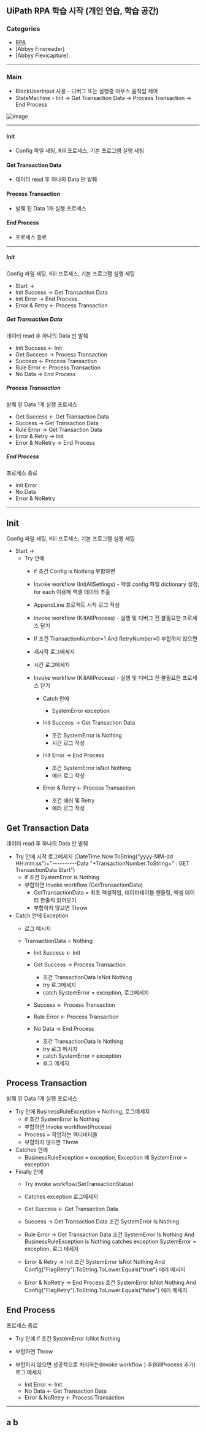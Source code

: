 UiPath RPA 학습 시작 (개인 연습, 학습 공간)
----------------------------------

### Categories
                 
- [RPA](#RPA)                
- [Abbyy Finereader]
- [Abbyy Flexicapture]

---------------------------------- 
  
### Main   
- BlockUserInput 사용 - 디버그 또는 실행중 마우스 움직임 제어
- StateMachine - Init -> Get Transaction Data -> Process Transaction -> End Process

![image](https://user-images.githubusercontent.com/53161059/133537592-21c712ee-05fe-4f9a-ae74-503b6c121663.png)
 
----------------------------------- 

 
#### Init
- Config 파일 세팅, Kill 프로세스, 기본 프로그램 실행 세팅
#### Get Transaction Data
- 데이터 read 후 하나의 Data 만 발췌
#### Process Transaction
- 발췌 된 Data 1개 실행 프로세스
#### End Process
- 프로세스 종료

--------------------------------------

##### Init
Config 파일 세팅, Kill 프로세스, 기본 프로그램 실행 세팅
- Start ->
- Init Success -> Get Transaction Data
- Init Error -> End Process
- Error & Retry <- Process Transaction
##### Get Transaction Data
데이터 read 후 하나의 Data 만 발췌
- Init Success <- Init
- Get Success -> Process Transaction
- Success <- Process Transaction
- Rule Error <- Process Transaction
- No Data -> End Process
##### Process Transaction
발췌 된 Data 1개 실행 프로세스
- Get Success <- Get Transaction Data
- Success -> Get Transaction Data
- Rule Error -> Get Transaction Data
- Error & Retry -> Init
- Error & NoRetry -> End Process
##### End Process
프로세스 종료
- Init Error
- No Data
- Error & NoRetry

---------------------------------------------

## Init 
Config 파일 세팅, Kill 프로세스, 기본 프로그램 실행 세팅
- Start ->
  - Try 안에 
    - if 조건 Config is Nothing  부합하면
    - Invoke workflow (InitAllSettings) - 엑셀 config 파일 dictionary 설정, for each <string> 이용해 엑셀 데이터 추출
    - AppendLine 프로젝트 시작 로그 작성
    - Invoke workflow (KillAllProcess) - 실행 및 디버그 전 불필요한 프로세스 닫기
	
    - If 조건 TransactionNumber=1 And RetryNumber=0 부합하지 않으면
    - 재시작 로그메세지  
	        
    - 시간 로그메세지
    - Invoke workflow (KillAllProcess) - 실행 및 디버그 전 불필요한 프로세스 닫기
	
      - Catch 안에
        - SystemError exception
	
      - Init Success -> Get Transaction Data
        - 조건 SystemError is Nothing
        - 시간 로그 작성

      - Init Error -> End Process
        - 조건 SystemError isNot Nothing
        - 에러 로그 작성 
	 
      - Error & Retry <- Process Transaction
        - 조건 에러 및 Retry 
        - 에러 로그 작성
	

## Get Transaction Data
데이터 read 후 하나의 Data 만 발췌
- Try 안에 시작 로그메세지 (DateTime.Now.ToString("yyyy-MM-dd HH:mm:ss")+"----------Data "+TransactionNumber.ToString+" : GET TransactionData Start")
  - if 조건 SystemError is Nothing
  - 부합하면 Invoke workflow (GetTransactionData)
    - GetTransactionData = 최초 엑셀작업, 데이터테이블 핸들링, 엑셀 데이터 한줄씩 읽어오기
    - 부합하지 않으면 Throw
- Catch 안에 Exception
  - 로그 메시지	
  - TransactionData = Nothing

    - Init Success <- Init
    - Get Success -> Process Transaction
      - 조건 TransactionData IsNot Nothing
      - try 로그메세지
      - catch SystemError = exception, 로그메세지

    - Success <- Process Transaction
    - Rule Error <- Process Transaction
    - No Data -> End Process
      - 조건 TransactionData Is Nothing
      - try 로그 메시지	
      - catch SystemError = exception
      - 로그 메세지
	

## Process Transaction
발췌 된 Data 1개 실행 프로세스
- Try 안에 BusinessRuleException = Nothing, 로그메세지
  - if 조건 SystemError Is Nothing
  - 부합하면 Invoke workflow(Process)
  - Process = 작업하는 액티비티들	
  - 부합하지 않으면 Throw
- Catches 안에 
  - BusinessRuleException = exception, Exception 에 SystemError = exception
- Finally 안에 
  - Try Invoke workflow(SetTransactionStatus)
  - Catches exception 로그메세지

  - Get Success <- Get Transaction Data
  - Success -> Get Transaction Data
	    조건 SystemError Is Nothing 
	      
  - Rule Error -> Get Transaction Data
	    조건 SystemError Is Nothing And BusinessRuleException is Nothing
	      catches  exception SystemError = exception, 로그 메세지
	
  - Error & Retry -> Init
	    조건 SystemError IsNot Nothing And Config("FlagRetry").ToString.ToLower.Equals("true")
	    에러 메시지 
	
  - Error & NoRetry -> End Process
	    조건 SystemError IsNot Nothing And Config("FlagRetry").ToString.ToLower.Equals("false")
	    에러 메세지
	

## End Process
프로세스 종료
- Try 안에 if 조건 SystemError IsNot Nothing
- 부합하면 Throw
- 부합하지 않으면 성공적으로 처리하는(Invoke workflow ) 후(KillProcess 추가) 로그 메세지

  - Init Error <- Init
  - No Data <- Get Transaction Data 
  - Error & NoRetry <- Process Transaction

---------------------------
## a b
		     

